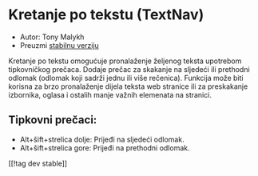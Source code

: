 # Kretanje po tekstu (TextNav) #

* Autor: Tony Malykh
* Preuzmi [stabilnu verziju][1]

Kretanje po tekstu omogućuje pronalaženje željenog teksta upotrebom
tipkovničkog prečaca. Dodaje prečac za skakanje na sljedeći ili prethodni
odlomak (odlomak koji sadrži jednu ili više rečenica). Funkcija može biti
korisna za brzo pronalaženje dijela teksta web stranice ili za preskakanje
izbornika, oglasa i ostalih manje važnih elemenata na stranici.

## Tipkovni prečaci: 
* Alt+šift+strelica dolje: Prijeđi na sljedeći odlomak.
* Alt+šift+strelica gore: Prijeđi na prethodni odlomak.

[[!tag dev stable]]

[1]: https://addons.nvda-project.org/files/get.php?file=textnav
